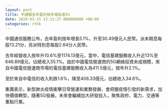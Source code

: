```yaml
---
layout: post
title: 中通服去年盈利按年增長逾5%
date: 2020-03-31 13:13:27.000000000 +08:00
categories: rthk
---
```


中國通信服務公布，去年盈利按年增長5.1%，升至30.49億元人民幣。派末期息每股13.21分，另派特別息每股2.64分人民幣。

去年經營收入按年升10.6%至1174.13億元，當中，電信基建服務收入升近13%至646.89億元，佔總收入55.1%。由於中國電信營運商的5G網絡投資未成規模，來自中國電信營運商市場的電信基建服務收入為411.5億元，按年升2.1%。

至於來自中電信的收入則跌1.6%，降至406.33億元，佔總收入34.6%。

集團表示，新型肺炎疫情衝擊日常營運和業務發展，會把握疫情引發的新需求，加快價值轉型，隨著5G發展，未來會繼續加大研發投入，聚焦政府、電力、交通等重點行業。
